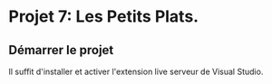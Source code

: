 # Projet 7: Les Petits Plats.
## Démarrer le projet

Il suffit d'installer et activer l'extension live serveur de Visual Studio.
